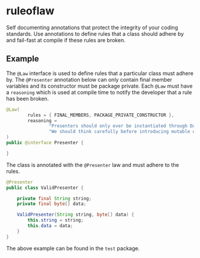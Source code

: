 # ruleoflaw
Self documenting annotations that protect the integrity of your coding standards. Use annotations to define rules that a class should adhere by and fail-fast at compile if these rules are broken.

## Example
The `@Law` interface is used to define rules that a particular class must adhere by. The `@Presenter` annotation below can 
only contain final member variables and its constructor must be package private. Each `@Law` must have a `reasoning` which is
used at compile time to notify the developer that a rule has been broken.
```java
@Law(
        rules = { FINAL_MEMBERS, PACKAGE_PRIVATE_CONSTRUCTOR },
        reasoning =
                "Presenters should only ever be instantiated through Dagger constructor injection." +
                "We should think carefully before introducing mutable objects."
)
public @interface Presenter {

}
```

The class is annotated with the `@Presenter` law and must adhere to the rules.
```java
@Presenter
public class ValidPresenter {

    private final String string;
    private final byte[] data;

    ValidPresenter(String string, byte[] data) {
        this.string = string;
        this.data = data;
    }
}
```

The above example can be found in the `test` package.
